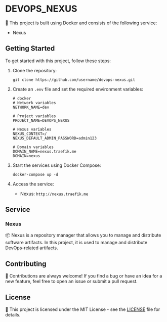 # DEVOPS_NEXUS

🔗 This project is built using Docker and consists of the following service:

- Nexus

## Getting Started

To get started with this project, follow these steps:

1. Clone the repository:

   ```
   git clone https://github.com/username/devops-nexus.git
   ```

2. Create an `.env` file and set the required environment variables:

   ```
   # docker
   # Network variables
   NETWORK_NAME=dev

   # Project variables
   PROJECT_NAME=DEVOPS_NEXUS

   # Nexus variables
   NEXUS_CONTEXT=/
   NEXUS_DEFAULT_ADMIN_PASSWORD=admin123

   # Domain variables
   DOMAIN_NAME=nexus.traefik.me
   DOMAIN=nexus
   ```

3. Start the services using Docker Compose:

   ```
   docker-compose up -d
   ```

4. Access the service:

   - Nexus: `http://nexus.traefik.me`

## Service

### Nexus

📦 Nexus is a repository manager that allows you to manage and distribute software artifacts. In this project, it is used to manage and distribute DevOps-related artifacts.

## Contributing

🤝 Contributions are always welcome! If you find a bug or have an idea for a new feature, feel free to open an issue or submit a pull request.

## License

📄 This project is licensed under the MIT License - see the [LICENSE](LICENSE) file for details.